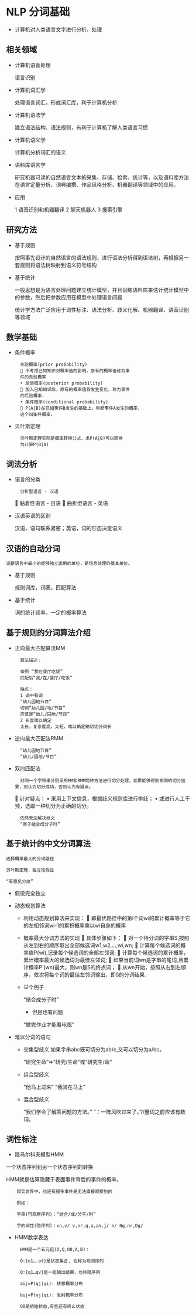 # NLP 分词基础

- 计算机对人类语言文字进行分析、处理

## 相关领域

- 计算机语音处理

	语言识别

- 计算机词汇学

	处理语言词汇，形成词汇库，利于计算机分析

- 计算机语法学

	建立语法结构、语法规则，有利于计算机了解人类语言习惯

- 计算机语义学

	计算机分析词汇的语义

- 语料库语言学

	研究机器可读的自然语言文本的采集、存储、检索、统计等，以及语料库方法在语言定量分析、词典编撰、作品风格分析、机器翻译等领域中的应用。

- 应用

	1 语音识别和机器翻译 2 聊天机器人 3 搜索引擎

## 研究方法

- 基于规则

	按照事先设计的自然语言的语法规则，进行语法分析得到语法树，再根据另一套规则将语法树映射到语义符号结构

- 基于统计

	一般思想是为语言处理问题建立统计模型，并且训练语料库来估计统计模型中的参数，然后把参数应用在模型中处理语言问题

	统计学方法广泛应用于词性标注、语法分析、歧义化解、机器翻译、语音识别等领域

## 数学基础
	
- 条件概率

		先验概率(prior probability)
		 不考虑已知知识对概率值的影响，原有的概率值称为事
		件的先验概率
		• 后验概率(posterior probability)
		 加入已知知识后，原有的概率值将发生变化，称为事件
		的后验概率.
		• 条件概率(conditional probability)
		 P(A|B)在已知事件B发生的基础上，判断事件A发生的概率，
		这个叫条件概率，

- 贝叶斯定理

		贝叶斯定理实际是概率转换公式，求P(A|B)可以转换
		为计算P(B|A)

## 词法分析

- 语言的分类

		分析型语言 - 汉语
	
		黏着性语言 - 日语
		
		曲折型语言 - 英语


- 汉语英语的区别

	汉语，语句联系紧密；英语，词的形态决定语义

## 汉语的自动分词

	词是语言中最小的能够独立运用的单位，是信息处理的基本单位。

- 基于规则

	规则词库，词表，匹配算法

- 基于统计

	词的统计频率，一定的概率算法


## 基于规则的分词算法介绍

- 正向最大匹配算法MM

		算法描述：

		举例 “我在餐厅吃饭”
		匹配后“我/在/餐厅/吃饭”

		缺点：
		1 词中有词
		“幼儿园地节目”
		切词“幼儿园/地/节目”
		应该是“幼儿/园地/节目”
		2 长度难以确定
		太长，复杂度高，太短，难以确定确切切分词长		

- 逆向最大匹配法RMM
	
		“幼儿园地节目”
		“幼儿/园地/节目”

- 双向匹配法

		对同一个字符串分别采用MM和RMM两种方法进行切分处理，如果能够得到相同的切分结果，则认为切分成功，否则认为有疑点。
	
		针对疑点：
		•
		采用上下文信息，根据歧义规则库进行排歧；
		•
		或进行人工干预，选取一种切分为正确的切分。

		依然无法解决歧义
		“原子结合成分子时”

## 基于统计的中文分词算法

	选择概率最大的分词路径

	贝叶斯定理，独立性假设

	“有意见分歧”

- 假设完全独立

- 动态规划算法

	- 利用动态规划算法来实现：

		即最优路径中的第i个词wi的累计概率等于它的左相邻词wi-1的累积概率乘以wi自身的概率

	- 概率最大分词方法的实现

		具体步骤如下：
		
		对一个待分词的字串S,按照从左到右的顺序取出全部候选词w1,w2,…,wi,wn;
		
		计算每个候选词的概率值P(wi),记录每个候选词的全部左邻词;
		
		计算每个候选词的累计概率，累计概率最大的候选词为最佳左邻词;
		
		如果当前词wn是字串的尾词,且累计概率P’(wn)最大，则wn是S的终点词；
		
		从wn开始，按照从右到左顺序，依次将每个词的最佳左邻词输出，即S的分词结果.

	- 举个例子

		“结合成分子时”

		- 但是也有问题

		“做完作业才能看电视”

- 难以分词的语句

	- 交集型歧义 如果字串abc既可切分为ab/c,又可以切分为a/bc。

		“研究生命”=>“研究/生命”或“研究生/命”

	- 组合型歧义

		“他马上过来” “我骑在马上”

	- 混合型歧义

		“我们学会了解答问题的方法。”
		“：一阵风吹过来了。”//量词之前应该有数词。

		
## 词性标注

- 隐马尔科夫模型HMM

一个状态序列到另一个状态序列的转换

HMM就是估算隐藏于表面事件背后的事件的概率。

		现实世界中，也还有很多事件是无法直接观察到的

		例如：

		字串(可观察序列)：“结合/成/分子/时”

		字的词性(隐序列)：vn,v/ v,nr,q,a,an,j/ n/ Ng,nr,Dg/



- HMM数学表达

		HMM是一个五元组(O,Q,O0,A,B)：
		
		O:{o1….ot}是状态集合, 也称为观测序列
		
		Q:{q1…qv}是一组输出结果，也称隐序列
		
		aij=P(qj|qi): 转移概率分布
		
		bij=P(oj|qi): 发射概率分布
		
		O0是初始状态,有些还有终止状态